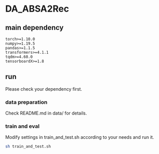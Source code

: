 # DA_ABSA2Rec

## main dependency

```
torch>=1.10.0
numpy>=1.19.5
pandas>=1.1.5
transformers>=4.1.1
tqdm>=4.60.0
tensorboardX>=1.8
```

## run

Please check your dependency first.

### data preparation

Check README.md in data/ for details.

### train and eval

Modify settings in train_and_test.sh according to your needs and run it.

```bash
sh train_and_test.sh
```